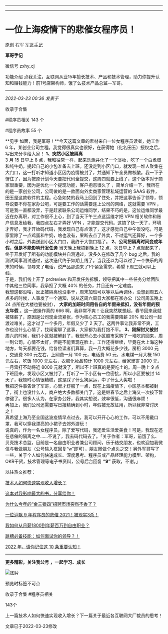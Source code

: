 ----------------------------------------
----------------------------------------
#  一位上海疫情下的悲催女程序员！

原创 程军  [ 军哥手记 ](javascript:void\(0\);)

**军哥手记** ![]()

微信号 zxhy_cj

功能介绍 点我关注，互联网从业15年擅长技术、产品和技术管理，助力你提升认知和赚钱能力！前1号店架构师，饿了么技术产品总监—军哥。

____

_2022-03-23 00:36_ _发表于_

收录于合集

#程序员相关 143 个

#程序员故事 55 个

**见字 如面，我是军哥！**今天这篇文章的素材来自一位女程序员读者，她工作 6
年，某创业公司主程。我觉得很真实也很好，在获得她（化名田玉）授权之后，写出来分享给大家！ **1、突然小区被隔离**  
3 月 15 日早上 8
点，我和往常一样，起来洗漱并化了一个淡妆，吃了一个白煮蛋和纯牛奶，提起自己的小包准备去上班。还没走到小区门口，就发现一堆人聚集在大门口，这一打听才知道小区因为疫情被封了，并通知下午全员做核酸。我一下子愣住了，因为按原计划今天要把代码全提交，这周四就要上线了，这个版本对于商家很重要，因为是优化一个提现功能，客户抱怨很久了
，简单介绍一下，我所在的是一家创业公司，公司做的是一款面向外卖商家管理私域运营的 SAAS
软件，田玉是这款软件的主程。心急如焚的我马上回到了住处，并把这事告诉了领导，领导说要不你在家办公吧，可是要工作的话需要连上公司的网络，这就需要 VPN
，可是我一直都没弄，于是赶紧联系公司运维同学，结果不巧的是，这位运维同学最近在办离职，对工作很不上心，到了当天下午三点这运维才把 VPN
相关软件和账户信息发给我，我四点左右才弄好 VPN
，才能提交代码。这搞了快一天了，环境才弄好，我才开始码代码，我发现自己有点饿了，这才感觉自己中午饭没吃，可是家里除了一点鸡蛋和牛奶，啥也没有，果断去点了外卖，不过运气还算好，一个多小时之后，外卖送到小区大门口，我终于大饱口福了。
**2、公司把隔离时间变成年假，但是不能影响开发任务** 当天晚上我搞到晚上 12 点，次日早上 7
点就起来了，终于开发好了所有的功能模块并自测通过，没多久在修改了几个 bug
之后，我的测试同事测试通过，这次迭代终于如期上线了。当我还以为可以过了一个快乐的周末的时候，领导来了电话，说产品那边来了1个紧急需求，希望下周三就可以上线。  
于是，我们线上开了 prdreview 和开发任务拆解，领导把其中一些任务分给团队中其他三位同事，我承担了大概 40% 的任务，并且还有一定难度。  
我想这都没啥，反正被隔离也没事干，周末加班可以等以后再调休，没想到周五六点多的时候，人事发了一个通知，说从这周六周日大家都在家办公（公司周五晚上 24
点所在大楼也要被封）， **大家的加班时间用各自的年假来抵扣，没有年假的预支年假** 。这一波操作真的 666
啊，我非常不爽！让我突然联想起，春节回来我就被降薪了，原因是公司现金流紧张，作为核心员工的我需要降薪 20%
和公司一起渡过难关。这才过了一个多月，年假又少了 2 天了。这两件事让我非常不爽，工作也没什么心情了，找闺蜜聊了这事，大家都为我打抱不平。
**3、刚解封又被封**
周六的时候，我们小区就被解封了，我很开心去小区超市采购了一堆吃的回来，周一到公司，心情不太好，但是不能表现在脸上，工作还得继续，毕竟在大上海这种地方，每天都要花钱，给各位读者们算算，我一月大概花多少钱，房租
3000 元 ，交通费 300 元左右，上网费一月 100 元，电话费 50 元，水电煤一月大概 150 元左右，吃饭 1000 元左右，衣服化妆品预计
1000 元左右，给家里寄 2000 元，一月雷打不动将近 8000 元就没了，所以不上班真的是要吃土的。周一晚上 9
点下班回来，发现小区又被封了，打听了一下小区有一位密接，所以小区要被封 14 天了，我顿时心情很糟糕，这是踩了什么狗屎运，中了什么大奖啦！  
我把这件事告诉了军哥，心里才舒服了一点，现在上海疫情下，小区基本都被封了，街上也没什么人，商户绝大多数都关门了，这是继春节之后上海又一次按下暂停键了。很多人认为，在家办公好，我其实想说，效率很低，沟通很麻烦！  
再加上，我们公司还需要写日报精确到小时，年假被无故征用，所以我非常讨厌之！  
真希望上海乃至全国这波疫情早点过去，我可以开开心心的工作，可以不用戴口罩，我可以穿我漂亮的小裙子去郊外游玩！  
说真的，作为一名女程序员，除了爱写代码，我还爱生活爱美食！可是，我现在还在悲催的隔离之中......不说了，我去码代码去了。「关于作者：军哥，前饿了么、贝壳技术总监，目前是一名自由职业者兼公司顾问，乐于结交朋友，也欢迎加我微信与我做朋友（公号输入框回复“w”即可），朋友圈做个点头之交！另外军哥写了一些，关于个人如何快速成长、深度思考、程序员或产品经理能力模型、架构，OKR干货，技术管理等电子书资料，公号后台回复
**“9”** 获取，不谢。」  

以往热文推荐：

[技术人如何快速实现收入增长？](http://mp.weixin.qq.com/s?__biz=MzA3MDU2MjM4Ng==&mid=2247495069&idx=1&sn=cfee4743724439a370a35a5c3b9302b8&chksm=9f384aa0a84fc3b67bafe7a422334cea2f1a46f66a6604c0dfc5870171da0e866b25a0669771&scene=21#wechat_redirect)  

[](http://mp.weixin.qq.com/s?__biz=MzA3MDU2MjM4Ng==&mid=2247494294&idx=1&sn=8e4ff6f17850c0b8c5a4aa83b8b8c4f7&chksm=9f384daba84fc4bde7744e200db15cb770df8a9cdcba582c4c248c037fbc362d7c71114d49ac&scene=21#wechat_redirect)[这本对我影响最大的书，分享给你！](http://mp.weixin.qq.com/s?__biz=MzA3MDU2MjM4Ng==&mid=2247495004&idx=1&sn=8a7fc6367fd3b4648361668c9375b8b4&chksm=9f384a61a84fc377f4ed8ab02a7fcdf03ce8f2f8c7de2c76172f39b84e407112eb565fb68e6f&scene=21#wechat_redirect)

[为什么今年的“金三银四”招聘市场突然不香了？](http://mp.weixin.qq.com/s?__biz=MzA3MDU2MjM4Ng==&mid=2247494909&idx=1&sn=517dde441f9fe375b205a47153039c8d&chksm=9f384bc0a84fc2d6fd94438a9941280c9b1a24ff933f012013fc0c94bbeca0af6c7f181d546b&scene=21#wechat_redirect)

[一位沪飘 9 年程序员的悲催
2021！被现实3杀！](http://mp.weixin.qq.com/s?__biz=MzA3MDU2MjM4Ng==&mid=2247494764&idx=1&sn=70d38914e97aef57ae357bb0cab332d4&chksm=9f384b51a84fc2471173508a4f16f5246b7467d970b89151a2083594a44eb881bbe75cc4f0a7&scene=21#wechat_redirect)  

[我如何从月薪1800到年薪百万到自由职业？](http://mp.weixin.qq.com/s?__biz=MzA3MDU2MjM4Ng==&mid=2247494693&idx=1&sn=da95f4b336a3ee3982d54dcf93c1cad2&chksm=9f384b18a84fc20e6dca579178127002c8043df968a52340860dffa6ee88a1a3ce3e4edf7185&scene=21#wechat_redirect)  

[跳槽必备技能：如何面试你的领导？！](http://mp.weixin.qq.com/s?__biz=MzA3MDU2MjM4Ng==&mid=2247494536&idx=1&sn=fb28d9f71c2a44d5286ba7e599dbecd0&chksm=9f384cb5a84fc5a30beb3c244c3e1407f07a8734d39e7629a913672ae99a1229c8a3221824ba&scene=21#wechat_redirect)

[2022 年，请你记住这 10
条重要认知！](http://mp.weixin.qq.com/s?__biz=MzA3MDU2MjM4Ng==&mid=2247494294&idx=1&sn=8e4ff6f17850c0b8c5a4aa83b8b8c4f7&chksm=9f384daba84fc4bde7744e200db15cb770df8a9cdcba582c4c248c037fbc362d7c71114d49ac&scene=21#wechat_redirect)

  

* * *

  

 **更多精彩，关注我公号** **，一起学习、成长**

![图片](https://mmbiz.qpic.cn/mmbiz_png/b96CibCt70iaajvl7fD4ZCicMcjhXMp1v6UibM134tIsO1j5yqHyNhh9arj090oAL7zGhRJRq6cFqFOlDZMleLl4pw/640?wx_fmt=png)

预览时标签不可点

收录于合集 #程序员相关

143个

上一篇技术人如何快速实现收入增长？下一篇关于最近各互联网大厂裁员的思考！

文章已于2022-03-23修改

